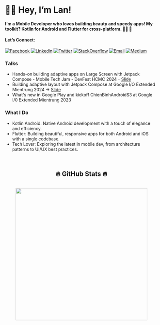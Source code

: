 # 👩‍💻 Hey, I’m Lan! 

#### I’m a Mobile Developer who loves building beauty and speedy apps! My toolkit? Kotlin for Android and Flutter for cross-platform. 🎩✨ 🚀

#### Let’s Connect:

[![Facebook](https://img.shields.io/badge/facebook-%231877F2.svg?&style=for-the-badge&logo=facebook&logoColor=white)](https://www.facebook.com/lan.luungoc2209.94)
[![Linkedin](https://img.shields.io/badge/linkedin-%230077B5.svg?&style=for-the-badge&logo=linkedin&logoColor=white)](https://www.linkedin.com/in/lanltn)
[![Twitter](https://img.shields.io/badge/twitter-%231DA1F2.svg?&style=for-the-badge&logo=twitter&logoColor=white)](https://x.com/ngoclan00349235)
[![StackOverflow](https://img.shields.io/badge/stackoverflow-%23F48024.svg?&style=for-the-badge&logo=stackoverflow&logoColor=white)](https://stackoverflow.com/users/8666157/n-lanluu)
[![Email](https://img.shields.io/badge/gmail-%23EA4335.svg?&style=for-the-badge&logo=gmail&logoColor=white)](mailto:luungoclan007@gmail.com?subject=[Freelancer]%20Hello)
[![Medium](https://img.shields.io/badge/medium-%230077B5.svg?&style=for-the-badge&logo=medium&logoColor=black)](https://medium.com/@lanltn/)

### Talks
- Hands-on building adaptive apps on Large Screen with Jetpack Compose - Mobile Tech Jam - DevFest HCMC 2024 - [Slide](https://docs.google.com/presentation/d/1A_uCDbTChmW3URV2wxJG0yfSiU8_na4R4dDYOYQQA10/edit#slide=id.g313646d0293_1_9)
- Building adaptive layout with Jetpack Compose at Google I/O Extended Mientrung 2024 -> [Slide](https://docs.google.com/presentation/d/1Tq7jIMcG5fN33jRDIpLq3b8el_-aWy_MazkKeTUT_FQ/edit#slide=id.g1f133acde25_5_4) 
- What's new in Google Play and kickoff ChienBinhAndroidS3 at Google I/0 Extended Mientrung 2023 

### What I Do
- Kotlin Android: Native Android development with a touch of elegance and efficiency.
- Flutter: Building beautiful, responsive apps for both Android and iOS with a single codebase.
- Tech Lover: Exploring the latest in mobile dev, from architecture patterns to UI/UX best practices.
  
<br>
<h2 align="center">🔥 GitHub Stats 🔥</h2>
<br>

<div align=center>
  </a>
  <a href="#" title="luungoclan">
    <img align="center" width="434" src="https://github-readme-stats.vercel.app/api?username=LuuNgocLan&show_icons=true&theme=react&border_color=61dafb&hide_border=true" />
  </a>
</div>

